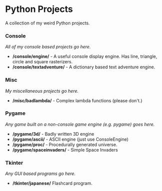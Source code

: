 # Python Projects
A collection of my weird Python projects.

### Console
_All of my console based projects go here._
- **/console/engine/** - A useful console display engine. Has line, triangle, circle and square rasterizers.
- **/console/textadventure/** - A dictionary based text adventure engine.

### Misc
_My miscellaneous projects go here._
- **/misc/badlambda/** - Complex lambda functions (please don't.)

### Pygame
_Any game built on a non-console game engine (e.g. pygame) goes here._
- **/pygame/3d/** - Badly written 3D engine
- **/pygame/ascii/** - ASCII engine (just use ConsoleEngine)
- **/pygame/proc/** - Procedurally generated universe.
- **/pygame/spaceinvaders/** - Simple Space Invaders

### Tkinter
_Any GUI based programs go here._
- **/tkinter/japanese/** Flashcard program.
